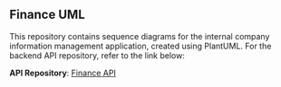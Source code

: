 ## Finance UML

This repository contains sequence diagrams for the internal company information management application, created using PlantUML. For the backend API repository, refer to the link below:

**API Repository**: [Finance API](https://github.com/ITZ-Developers/Finance-API)
